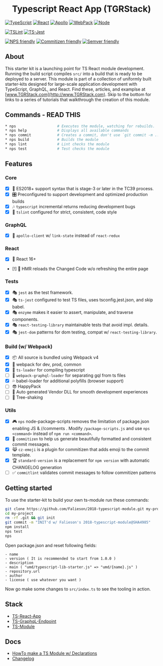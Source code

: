 <p align='center'>
  <h1 align='center'>Typescript React App (TGRStack)</h1>
</p>

[![TypeScript](https://img.shields.io/badge/TypeScript-2.9.1-blue.svg?style=flat-square)](https://github.com/Microsoft/TypeScript)
[![React](https://img.shields.io/badge/React-16.4.1-blue.svg?style=flat-square)](https://github.com/Microsoft/TypeScript)
[![Apollo](https://img.shields.io/badge/Apollo-2.3.4-blue.svg?style=flat-square)](https://github.com/Microsoft/TypeScript)
[![WebPack](https://img.shields.io/badge/WebPack-4.12.0-blue.svg?style=flat-square)](https://github.com/Microsoft/TypeScript)
[![Node](https://img.shields.io/badge/Node-8.11.2-blue.svg?style=flat-square)](https://nodejs.org/en/)

[![TSLint](https://img.shields.io/badge/TS_Lint-5.10.0-8400ff.svg?style=flat-square)](https://github.com/palantir/tslint/)
[![TS-Jest](https://img.shields.io/badge/TS_Jest-22.4.6-8400ff.svg?style=flat-square)](https://nodejs.org/en/)

[![NPS friendly](https://img.shields.io/badge/NPS-friendly-brightgreen.svg?style=flat-square)](https://github.com/kentcdodds/nps)
[![Commitizen friendly](https://img.shields.io/badge/Commitizen-friendly-brightgreen.svg?style=flat-square)](http://commitizen.github.io/cz-cli/)
[![Semver friendly](https://img.shields.io/badge/SemVer-friendly-brightgreen.svg?style=flat-square)](http://commitizen.github.io/cz-cli/)

## About

This starter kit is a launching point for TS React module development. Running the build script compiles `src/` into a build that is ready to be deployed to a server. This module is part of a collection of uniformly built starter-kits designed for large-scale application development with TypeScript, GraphQL, and React. Find these, articles, and examplse at [www.TGRStack.com](http://www.TGRStack.com). Skip to the bottom for links to a series of tutorials that walkthrough the creation of this module.

## Commands - READ THIS

```bash
* nps                   # Executes the module, watching for rebuilds.
* nps help              # Displays all available commands
* nps commit            # Creates a commit, don't use `git commit -m ...`
* nps build             # Builds the module
* nps lint              # Lint checks the module
* nps test              # Test checks the module
```

## Features

### Core

- [x] 🚀  ES2018+ support syntax that is stage-3 or later in the TC39 process.
- [x] 🎛  Preconfigured to support development and optimized production builds
- [x] 🎶  `typescript` incremental returns reducing development bugs
- [x] 🚦  `tslint` configured for strict, consistent, code style

### GraphQL

- [x] :gem:  `apollo-client` w/ `link-state` instead of `react-redux`

### React

- [x] :dragon:  React 16+
- [!] :space_invader: HMR reloads the Changed Code w/o refreshing the entire page

### Tests

- [x] 🎭 `jest` as the test framework.
- [x] 🎭 `ts-jest` configured to test TS files, uses tsconfig.jest.json, and skip babel.
- [x] 🎭 `enzyme`  makes it easier to assert, manipulate, and traverse components.
- [x] 🎭 `react-testing-library` maintainable tests that avoid impl. details.
- [x] 🎭 `jest-dom` patterns for dom testing, compat w/ `react-testing-library`.

### Build (w/ Webpack)

- [x] 📦  All source is bundled using Webpack v4
- [x] 🌟  webpack for dev, prod, common
- [x] 🚦  `ts-loader` for compiling typescript
- [ ] 🚦  `webpack-graphql-loader` for separating gql from ts files
- [x] 💦  babel-loader for additional polyfills (browser support)
- [ ] 😎  HappyPack
- [ ] 🤖  Auto generated Vendor DLL for smooth development experiences
- [ ] 🍃  Tree-shaking

### Utils

- [x] 🎮  `nps` node-package-scripts removes the limitation of package.json enabling JS & //comments .  Modify `/package-scripts.js` and use `nps <command>` instead of `npm run <command>`.
- [x] 🙌  `commitizen` to help us generate beautifully formatted and consistent commit messages.
- [x] 😹  `cz-emoji` is a plugin for commitizen that adds emoji to the commit template.
- [x] 🏆  `standard-version` is a replacement for `npm version` with automatic CHANGELOG generation
- [ ] ✅  `commitlint` validates commit messages to follow commitizen patterns

## Getting started

To use the starter-kit to build your own ts-module run these commands:

```bash
git clone https://github.com/Falieson/2018-typescript-module.git my-project
cd my-project
rm -rf .git && git init
git commit -m "INIT'd w/ Falieson's 2018-typescript-module@SHA4985"
npm install
nps test
nps
```

Open package.json and reset following fields:
```text
- name
- version ( It is recommended to start from 1.0.0 )
- description
- main ( "umd/typescript-lib-starter.js" => "umd/{name}.js" )
- repository.url
- author
- license ( use whatever you want )
```

Now go make some changes to `src/index.ts` to see the tooling in action.


## Stack
- [TS-React-App](https://github.com/Falieson/2018-typescript-react-app)
- [TS-GraphqL-Endpoint](https://github.com/Falieson/2018-typescript-graphql-endpoint)
- [TS-Module](https://github.com/Falieson/2018-typescript-module)


## Docs
- [HowTo make a TS Module w/ Declarations](http://www.tgrstack.com/#ts-module_articles)
- [Changelog](/CHANGELOG.md)

